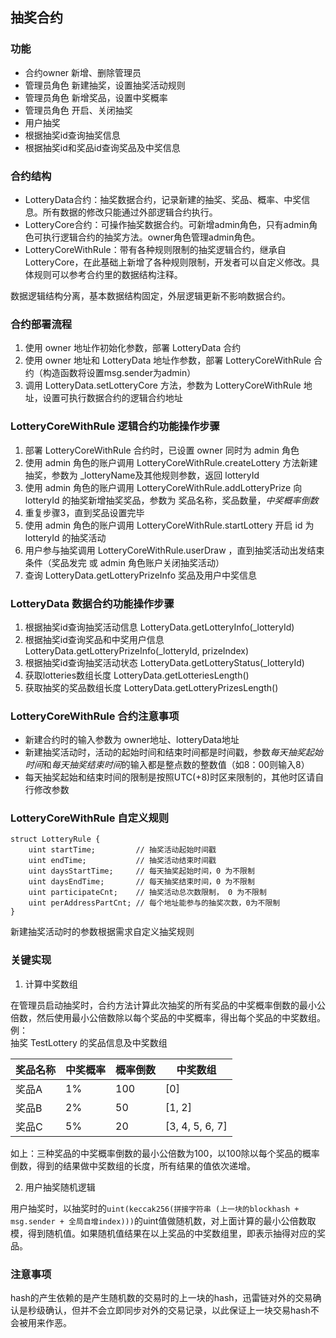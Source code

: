 ## 抽奖合约

### 功能

- 合约owner 新增、删除管理员
- 管理员角色 新建抽奖，设置抽奖活动规则
- 管理员角色 新增奖品，设置中奖概率
- 管理员角色 开启、关闭抽奖
- 用户抽奖
- 根据抽奖id查询抽奖信息
- 根据抽奖id和奖品id查询奖品及中奖信息

### 合约结构

- LotteryData合约：抽奖数据合约，记录新建的抽奖、奖品、概率、中奖信息。所有数据的修改只能通过外部逻辑合约执行。
- LotteryCore合约：可操作抽奖数据合约。可新增admin角色，只有admin角色可执行逻辑合约的抽奖方法。owner角色管理admin角色。
- LotteryCoreWithRule：带有各种规则限制的抽奖逻辑合约，继承自LotteryCore，在此基础上新增了各种规则限制，开发者可以自定义修改。具体规则可以参考合约里的数据结构注释。

数据逻辑结构分离，基本数据结构固定，外层逻辑更新不影响数据合约。

### 合约部署流程

1. 使用 owner 地址作初始化参数，部署 LotteryData 合约
2. 使用 owner 地址和 LotteryData 地址作参数，部署 LotteryCoreWithRule 合约（构造函数将设置msg.sender为admin）
3. 调用 LotteryData.setLotteryCore 方法，参数为 LotteryCoreWithRule 地址，设置可执行数据合约的逻辑合约地址

### LotteryCoreWithRule 逻辑合约功能操作步骤

1. 部署 LotteryCoreWithRule 合约时，已设置 owner 同时为 admin 角色
2. 使用 admin 角色的账户调用 LotteryCoreWithRule.createLottery 方法新建抽奖，参数为 _lotteryName及其他规则参数，返回 lotteryId
3. 使用 admin 角色的账户调用 LotteryCoreWithRule.addLotteryPrize 向 lotteryId 的抽奖新增抽奖奖品，参数为 奖品名称，奖品数量，*中奖概率倒数*
4. 重复步骤3，直到奖品设置完毕
5. 使用 admin 角色的账户调用 LotteryCoreWithRule.startLottery 开启 id 为 lotteryId 的抽奖活动
6. 用户参与抽奖调用 LotteryCoreWithRule.userDraw ，直到抽奖活动出发结束条件（奖品发完 或 admin 角色账户关闭抽奖活动）
7. 查询 LotteryData.getLotteryPrizeInfo 奖品及用户中奖信息

### LotteryData 数据合约功能操作步骤

1. 根据抽奖id查询抽奖活动信息 LotteryData.getLotteryInfo(_lotteryId)
2. 根据抽奖id查询奖品和中奖用户信息 LotteryData.getLotteryPrizeInfo(_lotteryId, prizeIndex)
3. 根据抽奖id查询抽奖活动状态 LotteryData.getLotteryStatus(_lotteryId)
4. 获取lotteries数组长度 LotteryData.getLotteriesLength()
5. 获取抽奖的奖品数组长度 LotteryData.getLotteryPrizesLength()

### LotteryCoreWithRule 合约注意事项

- 新建合约时的输入参数为 owner地址、lotteryData地址
- 新建抽奖活动时，活动的起始时间和结束时间都是时间戳，参数*每天抽奖起始时间*和*每天抽奖结束时间*的输入都是整点数的整数值（如8：00则输入8）
- 每天抽奖起始和结束时间的限制是按照UTC(+8)时区来限制的，其他时区请自行修改参数

### LotteryCoreWithRule 自定义规则

```
struct LotteryRule {     
    uint startTime;         // 抽奖活动起始时间戳
    uint endTime;           // 抽奖活动结束时间戳
    uint daysStartTime;     // 每天抽奖起始时间，0 为不限制
    uint daysEndTime;       // 每天抽奖结束时间，0 为不限制
    uint participateCnt;    // 抽奖活动总次数限制， 0 为不限制
    uint perAddressPartCnt; // 每个地址能参与的抽奖次数，0为不限制
}
```
新建抽奖活动时的参数根据需求自定义抽奖规则

### 关键实现

1. 计算中奖数组

在管理员启动抽奖时，合约方法计算此次抽奖的所有奖品的中奖概率倒数的最小公倍数，然后使用最小公倍数除以每个奖品的中奖概率，得出每个奖品的中奖数组。  
例：  
抽奖 TestLottery 的奖品信息及中奖数组  

| 奖品名称 | 中奖概率 | 概率倒数 | 中奖数组        |
| -------- | -------- | -------- | --------------- |
| 奖品A    | 1%       | 100      | [0]             |
| 奖品B    | 2%       | 50       | [1, 2]          |
| 奖品C    | 5%       | 20       | [3, 4, 5, 6, 7] |

如上：三种奖品的中奖概率倒数的最小公倍数为100，以100除以每个奖品的概率倒数，得到的结果做中奖数组的长度，所有结果的值依次递增。

2. 用户抽奖随机逻辑

用户抽奖时，以抽奖时的`uint(keccak256(拼接字符串 (上一块的blockhash + msg.sender + 全局自增index)))`的uint值做随机数，对上面计算的最小公倍数取模，得到随机值。如果随机值结果在以上奖品的中奖数组里，即表示抽得对应的奖品。  

### 注意事项

hash的产生依赖的是产生随机数的交易时的上一块的hash，迅雷链对外的交易确认是秒级确认，但并不会立即同步对外的交易记录，以此保证上一块交易hash不会被用来作恶。
